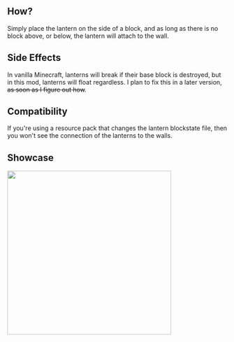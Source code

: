 ## How?

Simply place the lantern on the side of a block, and as long as there is no block above, or below, the lantern will attach to the wall.

## Side Effects

In vanilla Minecraft, lanterns will break if their base block is destroyed, but in this mod, lanterns will float regardless. I plan to fix this in a later version, ~~as soon as I figure out how~~.

## Compatibility

If you're using a resource pack that changes the lantern blockstate file, then you won't see the connection of the lanterns to the walls.

## Showcase

<img width=375 src="https://user-images.githubusercontent.com/66281330/159186806-746f5685-3254-40d1-8b7b-e3a848663b60.gif">
